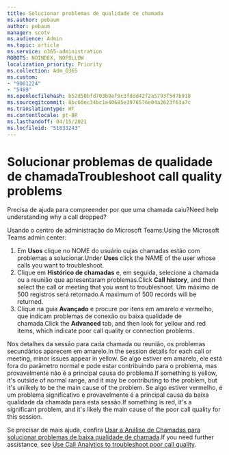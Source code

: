 ```yaml
---
title: Solucionar problemas de qualidade de chamada
ms.author: pebaum
author: pebaum
manager: scotv
ms.audience: Admin
ms.topic: article
ms.service: o365-administration
ROBOTS: NOINDEX, NOFOLLOW
localization_priority: Priority
ms.collection: Adm_O365
ms.custom:
- "9001224"
- "5489"
ms.openlocfilehash: b52d50bfd703b9ef9c3fddd42f2a5793f5d7b918
ms.sourcegitcommit: 8bc60ec34bc1e40685e3976576e04a2623f63a7c
ms.translationtype: HT
ms.contentlocale: pt-BR
ms.lasthandoff: 04/15/2021
ms.locfileid: "51833243"
---
```

# <a name="troubleshoot-call-quality-problems"></a><span data-ttu-id="f4a6a-102">Solucionar problemas de qualidade de chamada</span><span class="sxs-lookup"><span data-stu-id="f4a6a-102">Troubleshoot call quality problems</span></span>

<span data-ttu-id="f4a6a-103">Precisa de ajuda para compreender por que uma chamada caiu?</span><span class="sxs-lookup"><span data-stu-id="f4a6a-103">Need help understanding why a call dropped?</span></span>

<span data-ttu-id="f4a6a-104">Usando o centro de administração do Microsoft Teams:</span><span class="sxs-lookup"><span data-stu-id="f4a6a-104">Using the Microsoft Teams admin center:</span></span>

1. <span data-ttu-id="f4a6a-105">Em **Usos** clique no NOME do usuário cujas chamadas estão com problemas a solucionar.</span><span class="sxs-lookup"><span data-stu-id="f4a6a-105">Under **Uses** click the NAME of the user whose calls you want to troubleshoot.</span></span>
2. <span data-ttu-id="f4a6a-106">Clique em **Histórico de chamadas** e, em seguida, selecione a chamada ou a reunião que apresentaram problemas.</span><span class="sxs-lookup"><span data-stu-id="f4a6a-106">Click **Call history**, and then select the call or meeting that you want to troubleshoot.</span></span> <span data-ttu-id="f4a6a-107">Um máximo de 500 registros será retornado.</span><span class="sxs-lookup"><span data-stu-id="f4a6a-107">A maximum of 500 records will be returned.</span></span>
3. <span data-ttu-id="f4a6a-108">Clique na guia **Avançado** e procure por itens em amarelo e vermelho, que indicam problemas de conexão ou baixa qualidade de chamada.</span><span class="sxs-lookup"><span data-stu-id="f4a6a-108">Click the **Advanced** tab, and then look for yellow and red items, which indicate poor call quality or connection problems.</span></span>

<span data-ttu-id="f4a6a-109">Nos detalhes da sessão para cada chamada ou reunião, os problemas secundários aparecem em amarelo.</span><span class="sxs-lookup"><span data-stu-id="f4a6a-109">In the session details for each call or meeting, minor issues appear in yellow.</span></span> <span data-ttu-id="f4a6a-110">Se algo estiver em amarelo, ele está fora do parâmetro normal e pode estar contribuindo para o problema, mas provavelmente não é a principal causa do problema.</span><span class="sxs-lookup"><span data-stu-id="f4a6a-110">If something is yellow, it's outside of normal range, and it may be contributing to the problem, but it's unlikely to be the main cause of the problem.</span></span> <span data-ttu-id="f4a6a-111">Se algo estiver vermelho, é um problema significativo e provavelmente é a principal causa da baixa qualidade da chamada para esta sessão.</span><span class="sxs-lookup"><span data-stu-id="f4a6a-111">If something is red, it's a significant problem, and it's likely the main cause of the poor call quality for this session.</span></span>

<span data-ttu-id="f4a6a-112">Se precisar de mais ajuda, confira [Usar a Análise de Chamadas para solucionar problemas de baixa qualidade de chamada](https://docs.microsoft.com/microsoftteams/use-call-analytics-to-troubleshoot-poor-call-quality#troubleshoot-call-quality-problems-using-call-analytics).</span><span class="sxs-lookup"><span data-stu-id="f4a6a-112">If you need further assistance, see [Use Call Analytics to troubleshoot poor call quality](https://docs.microsoft.com/microsoftteams/use-call-analytics-to-troubleshoot-poor-call-quality#troubleshoot-call-quality-problems-using-call-analytics).</span></span>

